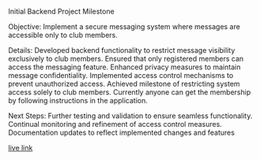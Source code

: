 Initial Backend Project Milestone

Objective: Implement a secure messaging system where messages are accessible only to club members.

Details:
Developed backend functionality to restrict message visibility exclusively to club members.
Ensured that only registered members can access the messaging feature.
Enhanced privacy measures to maintain message confidentiality.
Implemented access control mechanisms to prevent unauthorized access.
Achieved milestone of restricting system access solely to club members.
Currently anyone can get the membership by following instructions in the application.

Next Steps:
Further testing and validation to ensure seamless functionality.
Continual monitoring and refinement of access control measures.
Documentation updates to reflect implemented changes and features

[live link ](https://mighty-solar-marionberry.glitch.me/posts)
